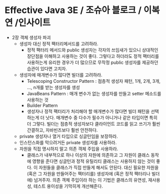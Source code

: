 # Effective Java 3E / 조슈아 블로크 / 이복연 /인사이트

- 2장 객체 생성자 파괴
  - 생성자 대신 정적 팩터리메서드를 고려하라.
    - 정적 팩터리 메서드와 public 생성자는 각자의 쓰임새가 있으니 상대적인 장단점을 이해하고 사용하는 것이 좋다. 그렇다고 하더라도 정적 팩터리를 사용하는게 유리한 경우가 더 많으므로 무작정 public 생성자를 제공하던 습관이 있다면 고치자.
  - 생성자에 매개변수가 많다면 빌더를 고려하라.
    - Telescoping Constructor Pattern : 점층적 생성자 패턴, 1개, 2개, 3개, ..., n개를 받는 생성자를 생성
    - JavaBeans Pattern : 매개 변수가 없는 생성자를 만들고 setter 메소드를 사용하는 것
    - Builder Pattern
    - 생성자나 정적 팩터리가 처리해야 할 매개변수가 많다면 빌더 패턴을 선택하는게 더 낫다. 매개변수 중 다수가 필수가 아니거나 같은 타입이면 특히 더 그렇다. 빌더는 점층적 생성자보다 클라이언트 코드를 읽고 쓰기가 훨씬 간결하고, 자바빈즈보다 훨씬 안전하다.
  - private 생성자나 열거 타입으로 싱글턴임을 보장하라.
  - 인스턴스화를 막으려거든 private 생성자를 사용하라.
  - 자원을 직접 명시하지 말고 의존 객체 주입을 사용하라.
    - 클래스가 내부적으로 하나 이상의 자원에 의존하고 그 자원이 클래스 동작에 영향을 준다면 싱글턴과 정적 유틸리티 클래스는 사용하지 않는 것이 좋다. 이 자원들을 클래스가 직접 만들게 해서도 안된다. 대신 필요한 자원을 (혹은 그 자원을 만들어주는 팩터리를) 생성자에 (혹은 정적 팩터리나 빌더에) 넘겨주자. 의존 객체 주입이라 하는 이 기법은 클래스의 유연성, 재사용성, 테스트 용이성을 기막히게 개선해준다.
